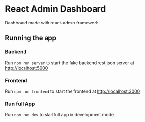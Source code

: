 # React Admin Dashboard

Dashboard made with react-admin framework

## Running the app

### Backend

Run `npm run server` to start the fake backend rest json server at [http://localhost:5000](http://localhost:5000)

### Frontend

Run `npm run frontend` to start the frontend at [http://localhost:3000](http://localhost:3000)

### Run full App

Run `npm run dev` to startfull app in development mode